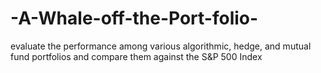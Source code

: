 # -A-Whale-off-the-Port-folio-
evaluate the performance among various algorithmic, hedge, and mutual fund portfolios and compare them against the S&amp;P 500 Index
